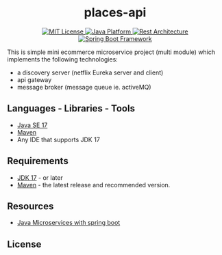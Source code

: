 <h1 align="center"> places-api</h1>

<p align = "center">
    <a href="https://github.com/Amo95/places-api/blob/main/LICENSE">
        <img alt="MIT License" src="https://img.shields.io/badge/license-MIT%20License-green.svg" />
    </a>
    <a href="https://docs.oracle.com/en/java/" >
        <img alt="Java Platform" src="https://img.shields.io/badge/platform-Java-blue.svg" />
    </a>
    <a href="http://www.vogella.com/tutorials/REST/article.html" >
        <img alt="Rest Architecture" src="https://img.shields.io/badge/architecture-REST-5DADE2.svg" />
    </a>
    <a href="https://projects.spring.io/spring-boot/">
        <img alt = "Spring Boot Framework" src="https://img.shields.io/badge/framework-Spring%20Boot-brightgreen.svg" />
    </a>
</p>

This is simple mini ecommerce microservice project (multi module) which implements the following technologies:
- a discovery server (netflix Eureka server and client)
- api gateway
- message broker (message queue ie. activeMQ)

## Languages - Libraries - Tools

- [Java SE 17](https://docs.oracle.com/en/java/javase/17/)
- [Maven](https://maven.apache.org/what-is-maven.html)
- Any IDE that supports JDK 17

## Requirements

- [JDK 17](http://www.oracle.com/technetwork/java/javase/downloads/jdk8-downloads-2133151.html)  - or later
- [Maven](https://maven.apache.org/download.cgi) - the latest release and recommended version.


## Resources

- [Java Microservices with spring boot](https://spring.io/microservices/)



## License

